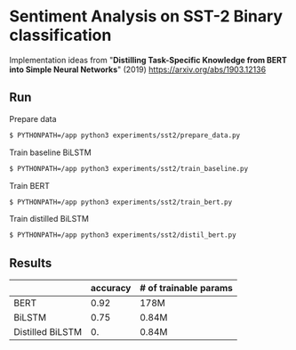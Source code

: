 # Sentiment Analysis on SST-2 Binary classification


Implementation ideas from "**Distilling Task-Specific Knowledge from BERT into Simple Neural Networks**" (2019) https://arxiv.org/abs/1903.12136 

## Run 

Prepare data

```bash
$ PYTHONPATH=/app python3 experiments/sst2/prepare_data.py
```

Train baseline BiLSTM

```bash
$ PYTHONPATH=/app python3 experiments/sst2/train_baseline.py
```

Train BERT

```bash
$ PYTHONPATH=/app python3 experiments/sst2/train_bert.py
```

Train distilled BiLSTM

```bash
$ PYTHONPATH=/app python3 experiments/sst2/distil_bert.py
```


## Results

| |accuracy|# of trainable params|
|---|---|---|
|BERT|0.92|178M|
|BiLSTM|0.75|0.84M|
|Distilled BiLSTM|0.|0.84M|

